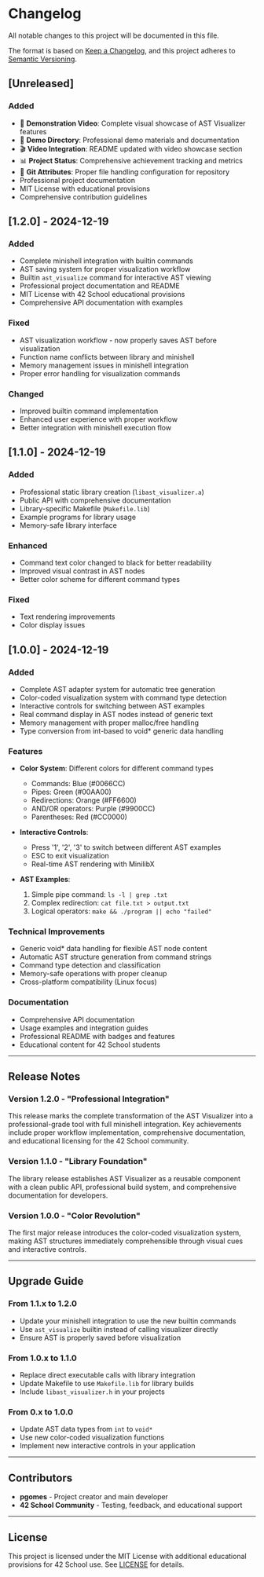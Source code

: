 # Changelog

All notable changes to this project will be documented in this file.

The format is based on [Keep a Changelog](https://keepachangelog.com/en/1.0.0/),
and this project adheres to [Semantic Versioning](https://semver.org/spec/v2.0.0.html).

## [Unreleased]

### Added
- 🎥 **Demonstration Video**: Complete visual showcase of AST Visualizer features
- 📁 **Demo Directory**: Professional demo materials and documentation
- 🎬 **Video Integration**: README updated with video showcase section
- 📊 **Project Status**: Comprehensive achievement tracking and metrics
- 📝 **Git Attributes**: Proper file handling configuration for repository
- Professional project documentation
- MIT License with educational provisions
- Comprehensive contribution guidelines

## [1.2.0] - 2024-12-19

### Added
- Complete minishell integration with builtin commands
- AST saving system for proper visualization workflow
- Builtin `ast_visualize` command for interactive AST viewing
- Professional project documentation and README
- MIT License with 42 School educational provisions
- Comprehensive API documentation with examples

### Fixed
- AST visualization workflow - now properly saves AST before visualization
- Function name conflicts between library and minishell
- Memory management issues in minishell integration
- Proper error handling for visualization commands

### Changed
- Improved builtin command implementation
- Enhanced user experience with proper workflow
- Better integration with minishell execution flow

## [1.1.0] - 2024-12-19

### Added
- Professional static library creation (`libast_visualizer.a`)
- Public API with comprehensive documentation
- Library-specific Makefile (`Makefile.lib`)
- Example programs for library usage
- Memory-safe library interface

### Enhanced
- Command text color changed to black for better readability
- Improved visual contrast in AST nodes
- Better color scheme for different command types

### Fixed
- Text rendering improvements
- Color display issues

## [1.0.0] - 2024-12-19

### Added
- Complete AST adapter system for automatic tree generation
- Color-coded visualization system with command type detection
- Interactive controls for switching between AST examples
- Real command display in AST nodes instead of generic text
- Memory management with proper malloc/free handling
- Type conversion from int-based to void* generic data handling

### Features
- **Color System**: Different colors for different command types
  - Commands: Blue (#0066CC)
  - Pipes: Green (#00AA00)
  - Redirections: Orange (#FF6600)
  - AND/OR operators: Purple (#9900CC)
  - Parentheses: Red (#CC0000)

- **Interactive Controls**:
  - Press '1', '2', '3' to switch between different AST examples
  - ESC to exit visualization
  - Real-time AST rendering with MinilibX

- **AST Examples**:
  1. Simple pipe command: `ls -l | grep .txt`
  2. Complex redirection: `cat file.txt > output.txt`
  3. Logical operators: `make && ./program || echo "failed"`

### Technical Improvements
- Generic void* data handling for flexible AST node content
- Automatic AST structure generation from command strings
- Command type detection and classification
- Memory-safe operations with proper cleanup
- Cross-platform compatibility (Linux focus)

### Documentation
- Comprehensive API documentation
- Usage examples and integration guides
- Professional README with badges and features
- Educational content for 42 School students

---

## Release Notes

### Version 1.2.0 - "Professional Integration"
This release marks the complete transformation of the AST Visualizer into a professional-grade tool with full minishell integration. Key achievements include proper workflow implementation, comprehensive documentation, and educational licensing for the 42 School community.

### Version 1.1.0 - "Library Foundation"
The library release establishes AST Visualizer as a reusable component with a clean public API, professional build system, and comprehensive documentation for developers.

### Version 1.0.0 - "Color Revolution"
The first major release introduces the color-coded visualization system, making AST structures immediately comprehensible through visual cues and interactive controls.

---

## Upgrade Guide

### From 1.1.x to 1.2.0
- Update your minishell integration to use the new builtin commands
- Use `ast_visualize` builtin instead of calling visualizer directly
- Ensure AST is properly saved before visualization

### From 1.0.x to 1.1.0
- Replace direct executable calls with library integration
- Update Makefile to use `Makefile.lib` for library builds
- Include `libast_visualizer.h` in your projects

### From 0.x to 1.0.0
- Update AST data types from `int` to `void*`
- Use new color-coded visualization functions
- Implement new interactive controls in your application

---

## Contributors

- **pgomes** - Project creator and main developer
- **42 School Community** - Testing, feedback, and educational support

---

## License

This project is licensed under the MIT License with additional educational provisions for 42 School use. See [LICENSE](LICENSE) for details.